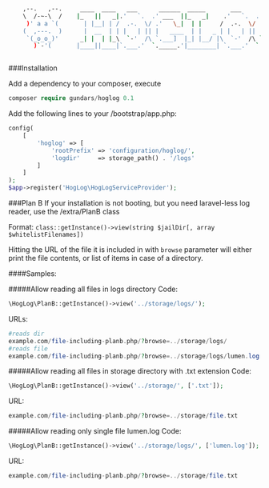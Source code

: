 
```bash


    ,--.   ,--.     ____  ____   ___      ______  _____       ___      ______
    \  /-~-\  /    |_   ||   _|.'   `.  .' ___  ||_   _|    .'   `.  .' ___  |
     )' a a `(       | |__| | /  .-.  \/ .'   \_|  | |     /  .-.  \/ .'   \_|
    (  ,---.  )      |  __  | | |   | || |   ____  | |   _ | |   | || |   ____
     `(_o_o_)'      _| |  | |_\  `-'  /\ `.___]  |_| |__/ |\  `-'  /\ `.___]  |
       )`-'(       |____||____|`.___.'  `._____.'|________| `.___.'  `._____.'



```

###Installation

Add a dependency to your composer, execute
```php
composer require gundars/hoglog 0.1
```


Add the following lines to your /bootstrap/app.php:
```php
config(
    [
        'hoglog' => [
            'rootPrefix' => 'configuration/hoglog/',
            'logdir'     => storage_path() . '/logs'
        ]
    ]
);
$app->register('HogLog\HogLogServiceProvider');
```
###Plan B
If your installation is not booting, but you need laravel-less log reader, use the /extra/PlanB class

Format:
```class::getInstance()->view(string $jailDir[, array $whitelistFilenames])```

Hitting the URL of the file it is included in with `browse` parameter will either print the file contents, or list of items in case of a directory.

####Samples:

#####Allow reading all files in logs directory
Code: 
```php
\HogLog\PlanB::getInstance()->view('../storage/logs/');
```
URLs:  
```php
#reads dir
example.com/file-including-planb.php/?browse=../storage/logs/
#reads file
example.com/file-including-planb.php/?browse=../storage/logs/lumen.log
```

#####Allow reading all files in storage directory with .txt extension
Code: 
```php
\HogLog\PlanB::getInstance()->view('../storage/', ['.txt']);
```
URL:  
```php
example.com/file-including-planb.php/?browse=../storage/file.txt
```

#####Allow reading only single file lumen.log
Code: 
```php
\HogLog\PlanB::getInstance()->view('../storage/logs/', ['lumen.log']);
```
URL:  
```php
example.com/file-including-planb.php/?browse=../storage/file.txt
```
